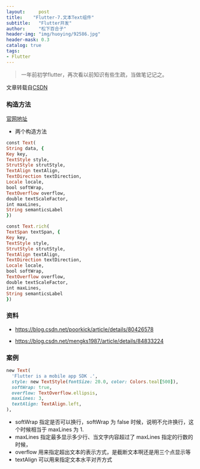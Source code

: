 ```yaml
---
layout:     post
title:    "Flutter-7.文本Text组件"
subtitle:   "Flutter开发"
author:     "松下百合子"
header-img: "img/huoying/92586.jpg"
header-mask: 0.3
catalog: true
tags:
- Flutter
---
```


> 一年前初学flutter，再次看以前知识有些生疏，当做笔记记之。

文章转载自[CSDN](https://blog.csdn.net/poorkick/article/details/80426578) 


### 构造方法

[官网地址](https://docs.flutter.io/flutter/widgets/Text-class.html) 


- 两个构造方法

```ruby
const Text(
String data, {
Key key,
TextStyle style,
StrutStyle strutStyle,
TextAlign textAlign,
TextDirection textDirection,
Locale locale,
bool softWrap,
TextOverflow overflow,
double textScaleFactor,
int maxLines,
String semanticsLabel
})
```

```ruby
const Text.rich(
TextSpan textSpan, {
Key key,
TextStyle style,
StrutStyle strutStyle,
TextAlign textAlign,
TextDirection textDirection,
Locale locale,
bool softWrap,
TextOverflow overflow,
double textScaleFactor,
int maxLines,
String semanticsLabel
})
```

### 资料

- https://blog.csdn.net/poorkick/article/details/80426578

- https://blog.csdn.net/mengks1987/article/details/84833224


### 案例

```ruby
new Text(
  'Flutter is a mobile app SDK .',
  style: new TextStyle(fontSize: 20.0, color: Colors.teal[500]),
  softWrap: true,
  overflow: TextOverflow.ellipsis,
  maxLines: 3,
  textAlign: TextAlign.left,
),
```

- softWrap 指定是否可以换行，softWrap 为 false 时候，说明不允许换行，这个时候相当于 maxLines 为 1.
- maxLines 指定最多显示多少行、当文字内容超过了 maxLines 指定的行数的时候，
- overflow 用来指定超出文本的表示方式，是截断文本啊还是用三个点显示等
- textAlign 可以用来指定文本水平对齐方式



